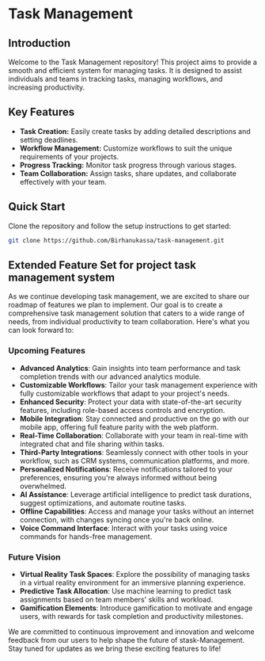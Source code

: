 # Task Management

## Introduction

Welcome to the Task Management repository! This project aims to provide a smooth and efficient system for managing tasks. It is designed to assist individuals and teams in tracking tasks, managing workflows, and increasing productivity.


## Key Features

- **Task Creation:** Easily create tasks by adding detailed descriptions and setting deadlines.
- **Workflow Management:** Customize workflows to suit the unique requirements of your projects.
- **Progress Tracking:** Monitor task progress through various stages.
- **Team Collaboration:** Assign tasks, share updates, and collaborate effectively with your team.

## Quick Start

Clone the repository and follow the setup instructions to get started:

```bash
git clone https://github.com/Birhanukassa/task-management.git
```



## Extended Feature Set for project task management system 

As we continue developing task management, we are excited to share our roadmap of features we plan to implement. Our goal is to create a comprehensive task management solution that caters to a wide range of needs, from individual productivity to team collaboration. Here's what you can look forward to:

### Upcoming Features

- **Advanced Analytics**: Gain insights into team performance and task completion trends with our advanced analytics module.
- **Customizable Workflows**: Tailor your task management experience with fully customizable workflows that adapt to your project's needs.
- **Enhanced Security**: Protect your data with state-of-the-art security features, including role-based access controls and encryption.
- **Mobile Integration**: Stay connected and productive on the go with our mobile app, offering full feature parity with the web platform.
- **Real-Time Collaboration**: Collaborate with your team in real-time with integrated chat and file sharing within tasks.
- **Third-Party Integrations**: Seamlessly connect with other tools in your workflow, such as CRM systems, communication platforms, and more.
- **Personalized Notifications**: Receive notifications tailored to your preferences, ensuring you're always informed without being overwhelmed.
- **AI Assistance**: Leverage artificial intelligence to predict task durations, suggest optimizations, and automate routine tasks.
- **Offline Capabilities**: Access and manage your tasks without an internet connection, with changes syncing once you're back online.
- **Voice Command Interface**: Interact with your tasks using voice commands for hands-free management.

### Future Vision

- **Virtual Reality Task Spaces**: Explore the possibility of managing tasks in a virtual reality environment for an immersive planning experience.
- **Predictive Task Allocation**: Use machine learning to predict task assignments based on team members' skills and workload.
- **Gamification Elements**: Introduce gamification to motivate and engage users, with rewards for task completion and productivity milestones.

We are committed to continuous improvement and innovation and welcome feedback from our users to help shape the future of stask-Management. Stay tuned for updates as we bring these exciting features to life!
